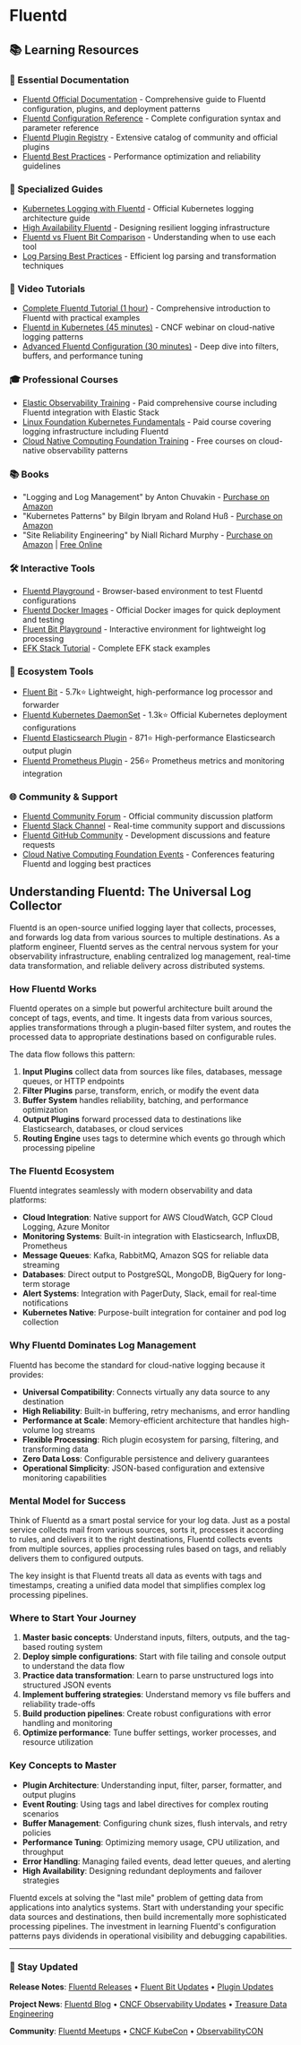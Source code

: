 # Fluentd

## 📚 Learning Resources

### 📖 Essential Documentation
- [Fluentd Official Documentation](https://docs.fluentd.org/) - Comprehensive guide to Fluentd configuration, plugins, and deployment patterns
- [Fluentd Configuration Reference](https://docs.fluentd.org/configuration) - Complete configuration syntax and parameter reference
- [Fluentd Plugin Registry](https://www.fluentd.org/plugins) - Extensive catalog of community and official plugins
- [Fluentd Best Practices](https://docs.fluentd.org/best-practices) - Performance optimization and reliability guidelines

### 📝 Specialized Guides
- [Kubernetes Logging with Fluentd](https://kubernetes.io/docs/concepts/cluster-administration/logging/) - Official Kubernetes logging architecture guide
- [High Availability Fluentd](https://docs.fluentd.org/deployment/high-availability) - Designing resilient logging infrastructure
- [Fluentd vs Fluent Bit Comparison](https://docs.fluentbit.io/manual/about/fluentd-and-fluent-bit) - Understanding when to use each tool
- [Log Parsing Best Practices](https://docs.fluentd.org/parser) - Efficient log parsing and transformation techniques

### 🎥 Video Tutorials
- [Complete Fluentd Tutorial (1 hour)](https://www.youtube.com/watch?v=Gp0-7oVOtPw) - Comprehensive introduction to Fluentd with practical examples
- [Fluentd in Kubernetes (45 minutes)](https://www.youtube.com/watch?v=pRhHTXgYp8I) - CNCF webinar on cloud-native logging patterns
- [Advanced Fluentd Configuration (30 minutes)](https://www.youtube.com/watch?v=miWWQ8HxfVg) - Deep dive into filters, buffers, and performance tuning

### 🎓 Professional Courses
- [Elastic Observability Training](https://www.elastic.co/training/) - Paid comprehensive course including Fluentd integration with Elastic Stack
- [Linux Foundation Kubernetes Fundamentals](https://www.linuxfoundation.org/training/kubernetes-fundamentals/) - Paid course covering logging infrastructure including Fluentd
- [Cloud Native Computing Foundation Training](https://www.cncf.io/training/) - Free courses on cloud-native observability patterns

### 📚 Books
- "Logging and Log Management" by Anton Chuvakin - [Purchase on Amazon](https://www.amazon.com/Logging-Log-Management-Authoritative-Understanding/dp/1597496359)
- "Kubernetes Patterns" by Bilgin Ibryam and Roland Huß - [Purchase on Amazon](https://www.amazon.com/Kubernetes-Patterns-Designing-Cloud-Native-Applications/dp/1492050288)
- "Site Reliability Engineering" by Niall Richard Murphy - [Purchase on Amazon](https://www.amazon.com/Site-Reliability-Engineering-Production-Systems/dp/149192912X) | [Free Online](https://sre.google/sre-book/table-of-contents/)

### 🛠️ Interactive Tools
- [Fluentd Playground](https://fluentd.org/playground) - Browser-based environment to test Fluentd configurations
- [Fluentd Docker Images](https://hub.docker.com/r/fluent/fluentd/) - Official Docker images for quick deployment and testing
- [Fluent Bit Playground](https://playground.fluentbit.io/) - Interactive environment for lightweight log processing
- [EFK Stack Tutorial](https://github.com/kubernetes/kubernetes/tree/master/cluster/addons/fluentd-elasticsearch) - Complete EFK stack examples

### 🚀 Ecosystem Tools
- [Fluent Bit](https://github.com/fluent/fluent-bit) - 5.7k⭐ Lightweight, high-performance log processor and forwarder
- [Fluentd Kubernetes DaemonSet](https://github.com/fluent/fluentd-kubernetes-daemonset) - 1.3k⭐ Official Kubernetes deployment configurations
- [Fluentd Elasticsearch Plugin](https://github.com/uken/fluent-plugin-elasticsearch) - 871⭐ High-performance Elasticsearch output plugin
- [Fluentd Prometheus Plugin](https://github.com/fluent/fluent-plugin-prometheus) - 256⭐ Prometheus metrics and monitoring integration

### 🌐 Community & Support
- [Fluentd Community Forum](https://discuss.fluentd.org/) - Official community discussion platform
- [Fluentd Slack Channel](https://fluentd.slack.com/) - Real-time community support and discussions
- [Fluentd GitHub Community](https://github.com/fluent/fluentd/discussions) - Development discussions and feature requests
- [Cloud Native Computing Foundation Events](https://www.cncf.io/events/) - Conferences featuring Fluentd and logging best practices

## Understanding Fluentd: The Universal Log Collector

Fluentd is an open-source unified logging layer that collects, processes, and forwards log data from various sources to multiple destinations. As a platform engineer, Fluentd serves as the central nervous system for your observability infrastructure, enabling centralized log management, real-time data transformation, and reliable delivery across distributed systems.

### How Fluentd Works

Fluentd operates on a simple but powerful architecture built around the concept of tags, events, and time. It ingests data from various sources, applies transformations through a plugin-based filter system, and routes the processed data to appropriate destinations based on configurable rules.

The data flow follows this pattern:
1. **Input Plugins** collect data from sources like files, databases, message queues, or HTTP endpoints
2. **Filter Plugins** parse, transform, enrich, or modify the event data
3. **Buffer System** handles reliability, batching, and performance optimization
4. **Output Plugins** forward processed data to destinations like Elasticsearch, databases, or cloud services
5. **Routing Engine** uses tags to determine which events go through which processing pipeline

### The Fluentd Ecosystem

Fluentd integrates seamlessly with modern observability and data platforms:

- **Cloud Integration**: Native support for AWS CloudWatch, GCP Cloud Logging, Azure Monitor
- **Monitoring Systems**: Built-in integration with Elasticsearch, InfluxDB, Prometheus
- **Message Queues**: Kafka, RabbitMQ, Amazon SQS for reliable data streaming
- **Databases**: Direct output to PostgreSQL, MongoDB, BigQuery for long-term storage
- **Alert Systems**: Integration with PagerDuty, Slack, email for real-time notifications
- **Kubernetes Native**: Purpose-built integration for container and pod log collection

### Why Fluentd Dominates Log Management

Fluentd has become the standard for cloud-native logging because it provides:

- **Universal Compatibility**: Connects virtually any data source to any destination
- **High Reliability**: Built-in buffering, retry mechanisms, and error handling
- **Performance at Scale**: Memory-efficient architecture that handles high-volume log streams
- **Flexible Processing**: Rich plugin ecosystem for parsing, filtering, and transforming data
- **Zero Data Loss**: Configurable persistence and delivery guarantees
- **Operational Simplicity**: JSON-based configuration and extensive monitoring capabilities

### Mental Model for Success

Think of Fluentd as a smart postal service for your log data. Just as a postal service collects mail from various sources, sorts it, processes it according to rules, and delivers it to the right destinations, Fluentd collects events from multiple sources, applies processing rules based on tags, and reliably delivers them to configured outputs.

The key insight is that Fluentd treats all data as events with tags and timestamps, creating a unified data model that simplifies complex log processing pipelines.

### Where to Start Your Journey

1. **Master basic concepts**: Understand inputs, filters, outputs, and the tag-based routing system
2. **Deploy simple configurations**: Start with file tailing and console output to understand the data flow
3. **Practice data transformation**: Learn to parse unstructured logs into structured JSON events
4. **Implement buffering strategies**: Understand memory vs file buffers and reliability trade-offs
5. **Build production pipelines**: Create robust configurations with error handling and monitoring
6. **Optimize performance**: Tune buffer settings, worker processes, and resource utilization

### Key Concepts to Master

- **Plugin Architecture**: Understanding input, filter, parser, formatter, and output plugins
- **Event Routing**: Using tags and label directives for complex routing scenarios  
- **Buffer Management**: Configuring chunk sizes, flush intervals, and retry policies
- **Performance Tuning**: Optimizing memory usage, CPU utilization, and throughput
- **Error Handling**: Managing failed events, dead letter queues, and alerting
- **High Availability**: Designing redundant deployments and failover strategies

Fluentd excels at solving the "last mile" problem of getting data from applications into analytics systems. Start with understanding your specific data sources and destinations, then build incrementally more sophisticated processing pipelines. The investment in learning Fluentd's configuration patterns pays dividends in operational visibility and debugging capabilities.

---

### 📡 Stay Updated

**Release Notes**: [Fluentd Releases](https://github.com/fluent/fluentd/releases) • [Fluent Bit Updates](https://github.com/fluent/fluent-bit/releases) • [Plugin Updates](https://rubygems.org/search?query=fluent-plugin)

**Project News**: [Fluentd Blog](https://www.fluentd.org/blog/) • [CNCF Observability Updates](https://www.cncf.io/blog/category/observability/) • [Treasure Data Engineering](https://blog.treasuredata.com/)

**Community**: [Fluentd Meetups](https://www.meetup.com/pro/fluentd/) • [CNCF KubeCon](https://www.cncf.io/kubecon-cloudnativecon-events/) • [ObservabilityCON](https://observabilitycon.io/)
